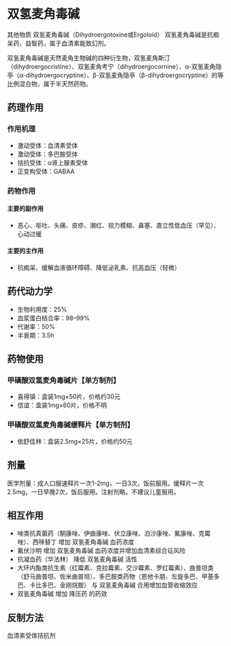 # 双氢麦角毒碱
 其他物质
双氢麦角毒碱（Dihydroergotoxine或Ergoloid）
双氢麦角毒碱是抗痴呆药、益智药，属于血清素能致幻剂。

双氢麦角毒碱是天然麦角生物碱的四种衍生物，双氢麦角斯汀（dihydroergocristine）、双氢麦角考宁（dihydroergocornine）、α-双氢麦角隐亭（α-dihydroergocryptine）、β-双氢麦角隐亭（β-dihydroergocryptine）的等比例混合物，属于半天然药物。

## 药理作用
### 作用机理
- 激动受体：血清素受体
- 激动受体：多巴胺受体
- 拮抗受体：α肾上腺素受体
- 正变构受体：GABAA

### 药物作用
#### 主要的副作用
- 恶心、呕吐、头痛、皮疹、潮红、视力模糊、鼻塞、直立性低血压（罕见）、心动过缓

#### 主要的主作用
- 抗痴呆、缓解血液循环障碍、降低泌乳素、抗高血压（轻微）

## 药代动力学
- 生物利用度：25%
- 血浆蛋白结合率：98–99%
- 代谢率：50%
- 半衰期：3.5h

## 药物使用
### 甲磺酸双氢麦角毒碱片【单方制剂】
- 喜得镇：盒装1mg×50片，价格约30元
- 信谊：盒装1mg×60片，价格不明

### 甲磺酸双氢麦角毒碱缓释片【单方制剂】
- 依舒佳林：盒装2.5mg×25片，价格约50元

## 剂量
医学剂量：成人口服速释片一次1-2mg，一日3次，饭前服用。缓释片一次2.5mg，一日早晚2次，饭后服用。注射剂略。不建议儿童服用。

## 相互作用
- 唑类抗真菌药（酮康唑、伊曲康唑、伏立康唑、泊沙康唑、氟康唑、克霉唑）、西咪替丁 增加 双氢麦角毒碱 血药浓度
- 氟伏沙明 增加 双氢麦角毒碱 血药浓度并增加血清素综合征风险
- 抗凝血药（华法林） 降低 双氢麦角毒碱 活性
- 大环内酯类抗生素（红霉素、克拉霉素、交沙霉素、罗红霉素）、曲普坦类（舒马曲普坦、佐米曲普坦）、多巴胺类药物（恩他卡朋、左旋多巴、甲基多巴、卡比多巴、金刚烷胺） 与 双氢麦角毒碱 合用增加血管收缩效应
- 双氢麦角毒碱 增加 降压药 的药效

## 反制方法
血清素受体拮抗剂